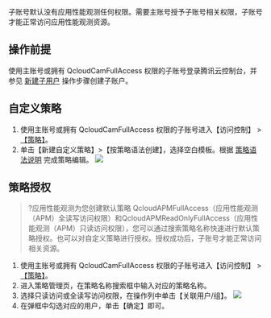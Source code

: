 子账号默认没有应用性能观测任何权限。需要主账号授予子账号相关权限，子账号才能正常访问应用性能观测资源。

## 操作前提
使用主账号或拥有 QcloudCamFullAccess 权限的子账号登录腾讯云控制台，并参见 [新建子用户](https://cloud.tencent.com/document/product/598/13674)  操作步骤创建子账户。

##  自定义策略

1. 使用主账号或拥有 QcloudCamFullAccess 权限的子账号进入【访问控制】 > [【策略】](https://console.cloud.tencent.com/cam/policy)。
2. 单击【新建自定义策略】>【按策略语法创建】，选择空白模板。根据 [策略语法说明](https://cloud.tencent.com/document/product/1463/58163) 完成策略编辑。
![](https://main.qcloudimg.com/raw/426416f0b157a3ee22babae44976747d.png)

## 策略授权
>?应用性能观测为您创建默认策略 QcloudAPMFullAccess（应用性能观测（APM）全读写访问权限）和QcloudAPMReadOnlyFullAccess（应用性能观测（APM）只读访问权限），您可以通过搜索策略名称快速进行默认策略授权。也可以对自定义策略进行授权。授权成功后，子账号才能正常访问相关资源。

1. 使用主账号或拥有 QcloudCamFullAccess 权限的子账号进入【访问控制】 > [【策略】](https://console.cloud.tencent.com/cam/policy)。
2. 进入策略管理页，在策略名称搜索框中输入对应的策略名称。
3. 选择只读访问或全读写访问权限，在操作列中单击【关联用户/组】。
![](https://main.qcloudimg.com/raw/cf6fc4d3b345ccbe244428bd756e5294.png)
4. 在弹框中勾选对应的用户，单击【确定】即可。

